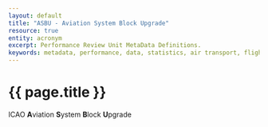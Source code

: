 ```yaml
---
layout: default
title: "ASBU - Aviation System Block Upgrade"
resource: true
entity: acronym
excerpt: Performance Review Unit MetaData Definitions.
keywords: metadata, performance, data, statistics, air transport, flights, europe, delay, safety
---
```

# {{ page.title }}

ICAO **A**viation **S**ystem **B**lock **U**pgrade
